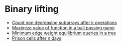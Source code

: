 
# <a id="binary-lifting">Binary lifting</a>
* [Count non decreasing subarrays after k operations](../Solutions/C/count-non-decreasing-subarrays-after-k-operations)
* [Maximize value of function in a ball passing game](../Solutions/M/maximize-value-of-function-in-a-ball-passing-game)
* [Minimum edge weight equilibrium queries in a tree](../Solutions/M/minimum-edge-weight-equilibrium-queries-in-a-tree)
* [Prison cells after n days](../Solutions/P/prison-cells-after-n-days)
